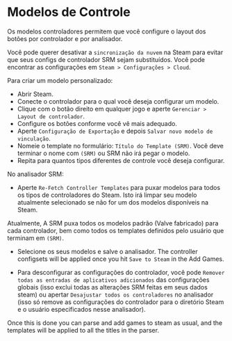 # Modelos de Controle
Os modelos controladores permitem que você configure o layout dos botões por controlador e por analisador.

Você pode querer desativar a `sincronização da nuvem` na Steam para evitar que seus configs de controlador SRM sejam substituídos. Você pode encontrar as configurações em `Steam > Configurações > Cloud`.

Para criar um modelo personalizado:
* Abrir Steam.
* Conecte o controlador para o qual você deseja configurar um modelo.
* Clique com o botão direito em qualquer jogo e aperte `Gerenciar > Layout de controlador`.
* Configure os botões conforme você vê mais adequado.
* Aperte `Configuração de Exportação` e depois `Salvar novo modelo de vinculação`.
* Nomeie o template no formulário: `Título do Template (SRM)`. Você deve terminar o nome com `(SRM)` ou SRM não irá pegar o modelo.
* Repita para quantos tipos diferentes de controle você deseja configurar.

No analisador SRM:
* Aperte `Re-Fetch Controller Templates` para puxar modelos para todos os tipos de controladores do Steam. Isto irá limpar seu modelo atualmente selecionado se não for um dos modelos disponíveis na Steam.

Atualmente, A SRM puxa todos os modelos padrão (Valve fabricado) para cada controlador, bem como todos os templates definidos pelo usuário que terminam em `(SRM)`.

* Selecione os seus modelos e salve o analisador. The controller configsets will be applied once you hit `Save to Steam` in the Add Games.

* Para desconfigurar as configurações do controlador, você pode `Remover todas as entradas de aplicativos adicionados` das configurações globais (isso exclui todas as alterações SRM feitas em seus dados steam) ou apertar `Desajustar todos os controladores` no analisador (isso só remove as configurações do controlador para o diretório Steam e o usuário especificados nesse analisador).

Once this is done you can parse and add games to steam as usual, and the templates will be applied to all the titles in the parser.



